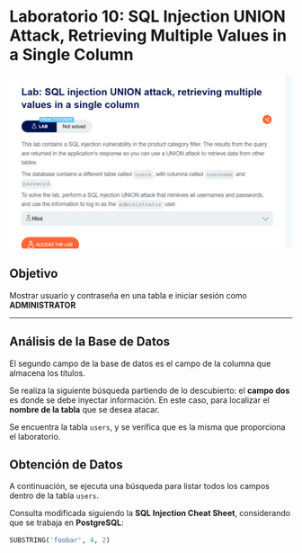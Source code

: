 # Laboratorio 10: SQL Injection UNION Attack, Retrieving Multiple Values in a Single Column  
![Diagrama SQL](captura.png)

## Objetivo  
Mostrar usuario y contraseña en una tabla e iniciar sesión como **ADMINISTRATOR**  

---

## Análisis de la Base de Datos  

El segundo campo de la base de datos es el campo de la columna que almacena los títulos.  

Se realiza la siguiente búsqueda partiendo de lo descubierto: el **campo dos** es donde se debe inyectar información. En este caso, para localizar el **nombre de la tabla** que se desea atacar.  

Se encuentra la tabla `users`, y se verifica que es la misma que proporciona el laboratorio.  

## Obtención de Datos  

A continuación, se ejecuta una búsqueda para listar todos los campos dentro de la tabla `users`.  

Consulta modificada siguiendo la **SQL Injection Cheat Sheet**, considerando que se trabaja en **PostgreSQL**:  

```sql
SUBSTRING('foobar', 4, 2)
